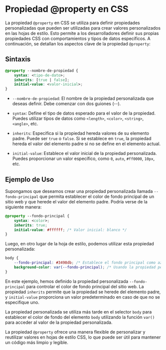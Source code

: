 # Propiedad @property en CSS

La propiedad `@property` en CSS se utiliza para definir propiedades personalizadas que pueden ser utilizadas para crear valores personalizados en las hojas de estilo. Esto permite a los desarrolladores definir sus propias propiedades CSS con comportamientos y tipos de datos específicos. A continuación, se detallan los aspectos clave de la propiedad `@property`:

## Sintaxis

```css
@property --nombre-de-propiedad {
    syntax: <tipo-de-dato>;
    inherits: [true | false];
    initial-value: <valor-inicial>;
}
```

- `--nombre-de-propiedad`: El nombre de la propiedad personalizada que deseas definir. Debe comenzar con dos guiones (--).

- `syntax`: Define el tipo de datos esperado para el valor de la propiedad. Puedes utilizar tipos de datos como `<length>`, `<color>`, `<string>`, `<angle>`, etc.

- `inherits`: Especifica si la propiedad hereda valores de su elemento padre. Puede ser `true` o `false`. Si se establece en `true`, la propiedad hereda el valor del elemento padre si no se define en el elemento actual.

- `initial-value`: Establece el valor inicial de la propiedad personalizada. Puedes proporcionar un valor específico, como `0`, `auto`, `#ff0000`, `10px`, etc.

## Ejemplo de Uso

Supongamos que deseamos crear una propiedad personalizada llamada `--fondo-principal` que permita establecer el color de fondo principal de un sitio web y que herede el valor del elemento padre. Podría verse de la siguiente manera:

```css
@property --fondo-principal {
    syntax: <color>;
    inherits: true;
    initial-value: #ffffff; /* Valor inicial: blanco */
}
```

Luego, en otro lugar de la hoja de estilo, podemos utilizar esta propiedad personalizada:

```css
body {
    --fondo-principal: #3498db; /* Establece el fondo principal como azul */
    background-color: var(--fondo-principal); /* Usando la propiedad personalizada */
}
```

En este ejemplo, hemos definido la propiedad personalizada `--fondo-principal` para controlar el color de fondo principal del sitio web. La propiedad `inherits` permite que la propiedad se herede del elemento padre, y `initial-value` proporciona un valor predeterminado en caso de que no se especifique uno.

La propiedad personalizada se utiliza más tarde en el selector `body` para establecer el color de fondo del elemento `body` utilizando la función `var()` para acceder al valor de la propiedad personalizada.

La propiedad `@property` ofrece una manera flexible de personalizar y reutilizar valores en hojas de estilo CSS, lo que puede ser útil para mantener un código más limpio y legible.

